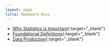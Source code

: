 ```yaml
---
layout: page
title: Homework Keys
---
```


* [Why Statistics is Important](Why_Stats_Is_Important_noPrint.pdf){:target="_blank"}
* [Foundational Definitions](Foundational_Definitions_noPrint.pdf){:target="_blank"}
* [Data Production](Data_Production_noPrint.pdf){:target="_blank"}

<!--
* [Getting Data into R](_noPrint.pdf){:target="_blank"}
* [Univariate EDA - Quantitative](_noPrint.pdf){:target="_blank"}
* [Univariate EDA - Categorical](_noPrint.pdf){:target="_blank"}
* [Normal Distributions](_noPrint.pdf){:target="_blank"}
* [Bivariate EDA - Quantitative](_noPrint.pdf){:target="_blank"}
* [Bivariate EDA - Categorical](_noPrint.pdf){:target="_blank"}
* [Linear Regression](_noPrint.pdf){:target="_blank"}
* [Probability Introduction](_noPrint.pdf){:target="_blank"}
* [Sampling Distributions](_noPrint.pdf){:target="_blank"}
* [Hypothesis Testing](_noPrint.pdf){:target="_blank"}
* [Confidence Regions](_noPrint.pdf){:target="_blank"}
* [1-Sample Z-Test](_noPrint.pdf){:target="_blank"}
* [1-Sample t-Test](_noPrint.pdf){:target="_blank"}
* [2-Sample t-Test](_noPrint.pdf){:target="_blank"}
* [Chi_Square Test](_noPrint.pdf){:target="_blank"}
* [Goodness-of-Fit Test](_noPrint.pdf){:target="_blank"}

-->

